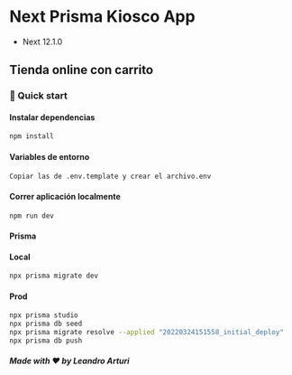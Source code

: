 # Next Prisma Kiosco App

- Next 12.1.0

## Tienda online con carrito

### 🚀 Quick start

#### Instalar dependencias

```bash
npm install
```

#### Variables de entorno

```bash
Copiar las de .env.template y crear el archivo.env
```

#### Correr aplicación localmente

```bash
npm run dev
```

#### Prisma

#### Local

```bash
npx prisma migrate dev 
```

#### Prod

```bash
npx prisma studio
npx prisma db seed
npx prisma migrate resolve --applied "20220324151558_initial_deploy"
npx prisma db push
```

##### Made with ❤️ by Leandro Arturi
